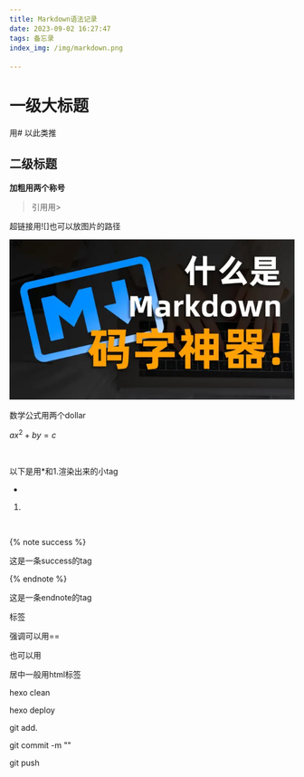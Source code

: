 ```yaml
---
title: Markdown语法记录
date: 2023-09-02 16:27:47
tags: 备忘录
index_img: /img/markdown.png

---
```

<!-- ctrl+/ -->
# 一级大标题

用# 以此类推

## 二级标题

**加粗用两个称号**

> 引用用>

超链接用![]也可以放图片的路径

![](/img/markdown.png)

数学公式用两个dollar

$ax^2+by = c$

<br>

以下是用*和1.渲染出来的小tag

* 

1.

<br>

{% note success %}

这是一条success的tag

{% endnote %}

这是一条endnote的tag

<p class="note note-primary">标签</p>

强调可以用==

也可以用` `

居中一般用html标签 <center></center>

hexo clean

hexo deploy

git add.

git commit -m ""

git push
